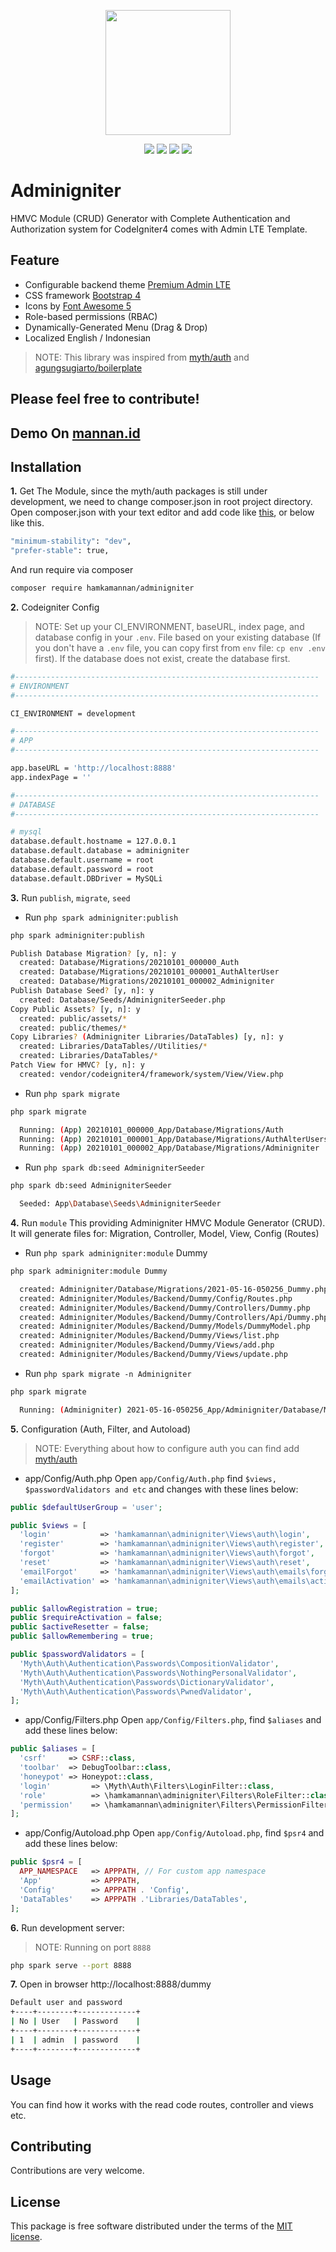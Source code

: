 <p align="center"><img src="https://codeigniter.com/assets/images/codeigniter4logo.png" width="200"></p>

<p align="center">
<a href="https://packagist.org/packages/hamkamannan/adminigniter"><img src="https://poser.pugx.org/hamkamannan/adminigniter/version"></a>
<a href="https://packagist.org/packages/hamkamannan/adminigniter"><img src="https://img.shields.io/badge/Package-hamkamannan%2Fadminigniter-light.svg"></a>
<a href="https://packagist.org/packages/hamkamannan/adminigniter"><img src="https://poser.pugx.org/hamkamannan/adminigniter/downloads"</img></a>
<a href="https://github.com/hamkamannan/adminigniter/blob/master/LICENSE.md"><img src="https://img.shields.io/github/license/hamkamannan/adminigniter"></a>
</p>


Adminigniter
=====================================
HMVC Module (CRUD) Generator with Complete Authentication and Authorization system for CodeIgniter4  comes with Admin LTE Template.

Feature
-------
* Configurable backend theme [Premium Admin LTE](https://dashboardpack.com/)
* CSS framework [Bootstrap 4](https://getbootstrap.com/)
* Icons by [Font Awesome 5](https://fontawesome.com/)
* Role-based permissions (RBAC) 
* Dynamically-Generated Menu (Drag & Drop)
* Localized English / Indonesian

> NOTE: This library was inspired from [myth/auth](https://github.com/lonnieezell/myth-auth/) and  [agungsugiarto/boilerplate](https://github.com/agungsugiarto/boilerplate)

Please feel free to contribute!
-------

Demo On [mannan.id](https://mannan.id/)
-------


Installation
-------

**1.** Get The Module, since the myth/auth packages is still under development, we need to change composer.json in root project directory. Open composer.json with your text editor and add code like [this](https://github.com/hamkamannan/adminigniter/blob/master/composer.json#L29-L30), or below like this.

```bash
"minimum-stability": "dev",
"prefer-stable": true,
```

And run require via composer

```bash
composer require hamkamannan/adminigniter
```

**2.** Codeigniter Config
> NOTE: Set up your CI_ENVIRONMENT, baseURL, index page, and database config in your `.env`.
File based on your existing database (If you don't have a `.env` file, you can copy first from `env` file: `cp env .env` first). 
If the database does not exist, create the database first.

```bash
#--------------------------------------------------------------------
# ENVIRONMENT
#--------------------------------------------------------------------

CI_ENVIRONMENT = development

#--------------------------------------------------------------------
# APP
#--------------------------------------------------------------------

app.baseURL = 'http://localhost:8888'
app.indexPage = ''

#--------------------------------------------------------------------
# DATABASE
#--------------------------------------------------------------------

# mysql
database.default.hostname = 127.0.0.1
database.default.database = adminigniter
database.default.username = root
database.default.password = root
database.default.DBDriver = MySQLi
```

**3.** Run `publish`, `migrate`, `seed`

* Run `php spark adminigniter:publish`
```bash
php spark adminigniter:publish

Publish Database Migration? [y, n]: y
  created: Database/Migrations/20210101_000000_Auth
  created: Database/Migrations/20210101_000001_AuthAlterUser
  created: Database/Migrations/20210101_000002_Adminigniter
Publish Database Seed? [y, n]: y
  created: Database/Seeds/AdminigniterSeeder.php
Copy Public Assets? [y, n]: y
  created: public/assets/*
  created: public/themes/*
Copy Libraries? (Adminigniter Libraries/DataTables) [y, n]: y
  created: Libraries/DataTables//Utilities/*
  created: Libraries/DataTables/*
Patch View for HMVC? [y, n]: y
  created: vendor/codeigniter4/framework/system/View/View.php
```

* Run `php spark migrate`
```bash
php spark migrate

  Running: (App) 20210101_000000_App/Database/Migrations/Auth
  Running: (App) 20210101_000001_App/Database/Migrations/AuthAlterUsers
  Running: (App) 20210101_000002_App/Database/Migrations/Adminigniter
```

* Run `php spark db:seed AdminigniterSeeder`
```bash
php spark db:seed AdminigniterSeeder

  Seeded: App\Database\Seeds\AdminigniterSeeder
```


**4.** Run `module`
This providing Adminigniter HMVC Module Generator (CRUD).
It will generate files for: Migration, Controller, Model, View, Config (Routes)

* Run `php spark adminigniter:module` Dummy
```bash
php spark adminigniter:module Dummy

  created: Adminigniter/Database/Migrations/2021-05-16-050256_Dummy.php
  created: Adminigniter/Modules/Backend/Dummy/Config/Routes.php
  created: Adminigniter/Modules/Backend/Dummy/Controllers/Dummy.php
  created: Adminigniter/Modules/Backend/Dummy/Controllers/Api/Dummy.php
  created: Adminigniter/Modules/Backend/Dummy/Models/DummyModel.php
  created: Adminigniter/Modules/Backend/Dummy/Views/list.php
  created: Adminigniter/Modules/Backend/Dummy/Views/add.php
  created: Adminigniter/Modules/Backend/Dummy/Views/update.php
```

* Run `php spark migrate -n Adminigniter`
```bash
php spark migrate

  Running: (Adminigniter) 2021-05-16-050256_App/Adminigniter/Database/Migrations/Dummy  
```

**5.** Configuration (Auth, Filter, and Autoload) 
> NOTE: Everything about how to configure auth you can find add [myth/auth](https://github.com/lonnieezell/myth-auth)

* app/Config/Auth.php
Open `app/Config/Auth.php` find `$views, $passwordValidators and etc` and changes with these lines below:
```php
public $defaultUserGroup = 'user';

public $views = [
  'login'           => 'hamkamannan\adminigniter\Views\auth\login',
  'register'        => 'hamkamannan\adminigniter\Views\auth\register',
  'forgot'          => 'hamkamannan\adminigniter\Views\auth\forgot',
  'reset'           => 'hamkamannan\adminigniter\Views\auth\reset',
  'emailForgot'     => 'hamkamannan\adminigniter\Views\auth\emails\forgot',
  'emailActivation' => 'hamkamannan\adminigniter\Views\auth\emails\activation',
];

public $allowRegistration = true;
public $requireActivation = false; 
public $activeResetter = false;
public $allowRemembering = true;

public $passwordValidators = [
  'Myth\Auth\Authentication\Passwords\CompositionValidator',
  'Myth\Auth\Authentication\Passwords\NothingPersonalValidator',
  'Myth\Auth\Authentication\Passwords\DictionaryValidator',
  'Myth\Auth\Authentication\Passwords\PwnedValidator',
];

```

* app/Config/Filters.php
Open `app/Config/Filters.php`, find `$aliases` and add these lines below:
```php
public $aliases = [
  'csrf'     => CSRF::class,
  'toolbar'  => DebugToolbar::class,
  'honeypot' => Honeypot::class,
  'login'         => \Myth\Auth\Filters\LoginFilter::class,
  'role'          => \hamkamannan\adminigniter\Filters\RoleFilter::class,
  'permission'    => \hamkamannan\adminigniter\Filters\PermissionFilter::class,
];
```

* app/Config/Autoload.php
Open `app/Config/Autoload.php`, find `$psr4` and add these lines below:
```php
public $psr4 = [
  APP_NAMESPACE   => APPPATH, // For custom app namespace
  'App'           => APPPATH,
  'Config'        => APPPATH . 'Config',
  'DataTables'    => APPPATH .'Libraries/DataTables',
];
```

**6.** Run development server:
> NOTE: Running on port `8888` 

```bash
php spark serve --port 8888
```

**7.** Open in browser http://localhost:8888/dummy
```bash
Default user and password
+----+--------+-------------+
| No | User   | Password    |
+----+--------+-------------+
| 1  | admin  | password    |
+----+--------+-------------+
```

Usage
-------
You can find how it works with the read code routes, controller and views etc.

Contributing
-------
Contributions are very welcome.

License
-------
This package is free software distributed under the terms of the [MIT license](LICENSE.md).

